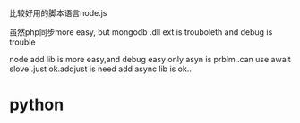比较好用的脚本语言node.js

虽然php同步more easy,
but mongodb .dll ext is trouboleth
and debug is trouble

node add lib is more easy,and debug easy
only asyn is prblm..can use await slove..just ok.addjust is
need add async lib is ok..

# python 

